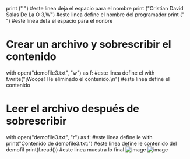 print (" ") #este linea deja el espacio para el nombre 
print ("Cristian David Salas De La O 3,W") #este linea define el nombre del programador 
print (" ") #este linea defa el espacio para el nonbre 
# Crear un archivo y sobrescribir el contenido
with open("demofile3.txt", "w") as f: #este linea define el with 
    f.write("¡Woops! He eliminado el contenido.\n") #este linea define el contenido 

# Leer el archivo después de sobrescribir
with open("demofile3.txt", "r") as f:  #este linea define le with 
    print("Contenido de demofile3.txt:")  #este linea define le contenido del demofil 
    print(f.read())  #este linea muestra lo final 
![image](https://github.com/user-attachments/assets/b08a8776-c8c6-443a-9614-120db525a432)
![image](https://github.com/user-attachments/assets/2acd4223-0471-4fd3-931f-11db89558905)

